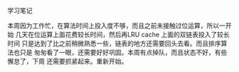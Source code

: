 学习笔记

本周因为工作忙，在算法时间上投入度不够，而且之前未接触过位运算，所以一开始
几天在位运算上面花费较长时间，然后再LRU cache 上面的双链表投入了较长时间
只是达到了比之前稍微熟悉一些，链表的地方还需要回头去看。而且排序算法也只是
匆匆看了一眼，还需要好好巩固。本周有点掉队，而且状态不好，有些懈怠了，下周
还需要抓紧起来。重新开始。